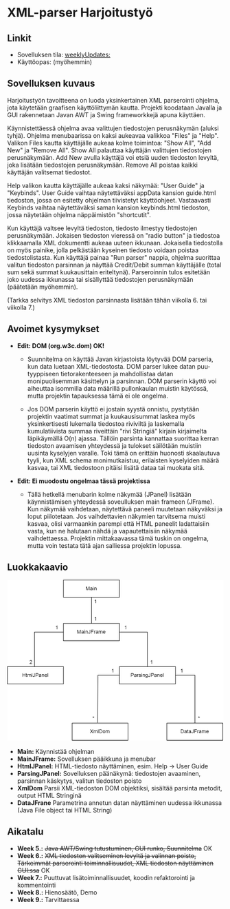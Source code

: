 # XML-parser Harjoitustyö

## Linkit

* Sovelluksen tila: [weeklyUpdates:](https://github.com/Zessi19/XML-parser/tree/main/documentation/weeklyUpdates.md)
* Käyttöopas: (myöhemmin)

## Sovelluksen kuvaus

Harjoitustyön tavoitteena on luoda yksinkertainen XML parserointi ohjelma, jota käytetään graafisen käyttöliittymän kautta. Projekti koodataan Javalla ja GUI rakennetaan Javan AWT ja Swing frameworkkejä apuna käyttäen.

Käynnistettäessä ohjelma avaa valittujen tiedostojen perusnäkymän (aluksi tyhjä). Ohjelma menubaarissa on kaksi aukeavaa valikkoa "Files" ja "Help". Valikon Files kautta käyttäjälle aukeaa kolme toimintoa: "Show All", "Add New" ja "Remove All". Show All palauttaa käyttäjän valittujen tiedostojen perusnäkymään. Add New avulla käyttäjä voi etsiä uuden tiedoston levyltä, joka lisätään tiedostojen perusnäkymään. Remove All poistaa kaikki käyttäjän valitsemat tiedostot.

Help valikon kautta käyttäjälle aukeaa kaksi näkymää: "User Guide" ja "Keybinds". User Guide vaihtaa näytettäväksi appData kansion guide.html tiedoston, jossa on esitetty ohjelman tiivistetyt käyttöohjeet. Vastaavasti Keybinds vaihtaa näytettäväksi saman kansion keybinds.html tiedoston, jossa näytetään ohjelma näppäimistön "shortcutit".

Kun käyttäjä valtsee levyltä tiedoston, tiedosto ilmestyy tiedostojen perusnäkymään. Jokaisen tiedoston vieressä on "radio button" ja tiedostoa klikkaamalla XML dokumentti aukeaa uuteen ikkunaan. Jokaisella tiedostolla on myös painike, jolla pelkästään kyseinen tiedosto voidaan poistaa tiedostolistasta. Kun käyttäjä painaa "Run parser" nappia, ohjelma suorittaa valitun tiedoston parsinnan ja näyttää Credit/Debit summan käyttäjälle (total sum sekä summat kuukausittain eriteltynä). Parseroinnin tulos esitetään joko uudessa ikkunassa tai sisällyttää tiedostojen perusnäkymään (päätetään myöhemmin).

(Tarkka selvitys XML tiedoston parsinnasta lisätään tähän viikolla 6. tai viikolla 7.)

## Avoimet kysymykset

* **Edit: DOM (org.w3c.dom) OK!**
  - Suunnitelma on käyttää Javan kirjastoista löytyvää DOM parseria, kun data luetaan XML-tiedostosta. DOM parser lukee datan puu-tyyppiseen tietorakenteeseen ja mahdollistaa datan monipuolisemman käsittelyn ja parsinnan. DOM parserin käyttö voi aiheuttaa isommilla data määrillä pullonkaulan muistin käytössä, mutta projektin tapauksessa tämä ei ole ongelma. 

  - Jos DOM parserin käyttö ei jostain syystä onnistu, pystytään projektin vaatimat summat ja kuukausisummat laskea myös yksinkertisesti lukemalla tiedostoa riviviltä ja laskemalla kumulatiivista summaa riveittäin "rivi Stringiä" kirjain kirjaimelta läpikäymällä O(n) ajassa. Tällöin parsinta kannattaa suorittaa kerran tiedoston avaamisen yhteydessä ja tulokset säilötään muistiin uusinta kyselyjen varalle. Toki tämä on erittäin huonosti skaalautuva tyyli, kun XML schema monimutkaistuu, erilaisten kyselyiden määrä kasvaa, tai XML tiedostoon pitäisi lisätä dataa tai muokata sitä.

* **Edit: Ei muodostu ongelmaa tässä projektissa**
  - Tällä hetkellä menubarin kolme näkymää (JPanel) lisätään käynnistämisen yhteydessä soveulluksen main frameen (JFrame). Kun näkymää vaihdetaan, näytettävä paneeli muutetaan näkyväksi ja loput piilotetaan. Jos vaihdettavien näkymien tarvitsema muisti kasvaa, olisi varmaankin parempi että HTML paneelit ladattaisiin vasta, kun ne halutaan nähdä ja vapautettaisiin näkymää vaihdettaessa. Projektin mittakaavassa tämä tuskin on ongelma, mutta voin testata tätä ajan salliessa projektin lopussa.

## Luokkakaavio

![](documentation/classDiagram_new.png)

* **Main:** Käynnistää ohjelman
* **MainJFrame:** Sovelluksen pääikkuna ja menubar
* **HtmlJPanel:** HTML-tiedosto näyttäminen, esim. Help -> User Guide
* **ParsingJPanel:** Sovelluksen päänäkymä: tiedostojen avaaminen, parsinnan käskytys, valitun tiedoston poisto
* **XmlDom** Parsii XML-tiedoston DOM objektiksi, sisältää parsinta metodit, output HTML Stringinä
* **DataJFrane** Parametrina annetun datan näyttäminen uudessa ikkunassa (Java File object tai HTML String)

## Aikatalu

* **Week 5.:** ~~Java AWT/Swing tutustuminen, GUI runko, Suunnitelma~~ OK
* **Week 6.:** ~~XML tiedoston valitseminen levyltä ja valinnan poisto, Tärkeimmät parserointi toiminnallisuudet, XML tiedoston näyttäminen GUI:ssa~~ OK
* **Week 7.:** Puuttuvat lisätoiminnallisuudet, koodin refaktorointi ja kommentointi
* **Week 8.:** Hienosäätö, Demo
* **Week 9.:** Tarvittaessa
